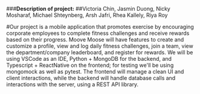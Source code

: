 ###**Description of project:**
##Victoria Chin, Jasmin Duong, Nicky Mosharaf, Michael Shteynberg, Arsh Jafri, Rhea Kallely, Riya Roy

#Our project is a mobile application that promotes exercise by encouraging corporate employees to complete fitness challenges and receive rewards based on their progress. Moove Moose will have features to create and customize a profile, view and log daily fitness challenges, join a team, view the department/company leaderboard, and register for rewards. We will be using VSCode as an IDE, Python + MongoDB for the backend, and Typescript + ReactNative on the frontend; for testing we'll be using mongomock as well as pytest. The frontend will manage a clean UI and client interactions, while the backend will handle database calls and interactions with the server, using a REST API library. 
